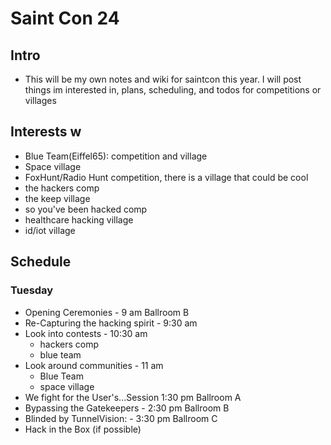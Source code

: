 # Saint Con 24 

## Intro
- This will be my own notes and wiki for saintcon this year. I will post things im interested in, plans, scheduling, and todos for competitions or villages

## Interests w
- Blue Team(Eiffel65): competition and village
- Space village 
- FoxHunt/Radio Hunt competition, there is a village that could be cool 
- the hackers comp
- the keep village
- so you've been hacked comp
- healthcare hacking village 
- id/iot village

## Schedule

### Tuesday 
- Opening Ceremonies - 9 am Ballroom B
- Re-Capturing the hacking spirit - 9:30 am
- Look into contests - 10:30 am
  - hackers comp
  - blue team 
- Look around communities - 11 am
  - Blue Team
  - space village
- We fight for the User's...Session 1:30 pm Ballroom A
- Bypassing the Gatekeepers - 2:30 pm Ballroom B
- Blinded by TunnelVision: - 3:30 pm Ballroom C
- Hack in the Box (if possible)
